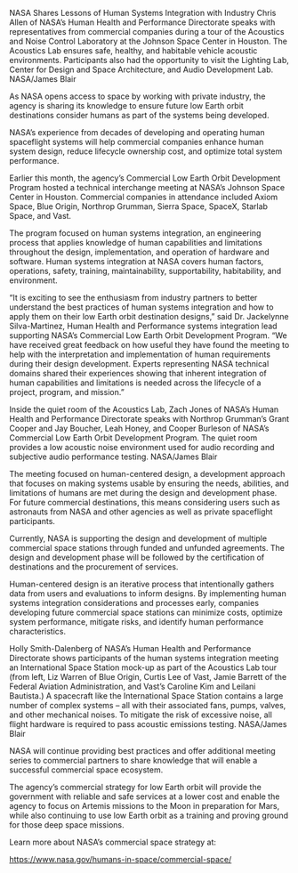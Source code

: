 NASA Shares Lessons of Human Systems Integration with Industry 
 Chris Allen of NASA’s Human Health and Performance Directorate speaks with representatives from commercial companies during a tour of the Acoustics and Noise Control Laboratory at the Johnson Space Center in Houston. The Acoustics Lab ensures safe, healthy, and habitable vehicle acoustic environments. Participants also had the opportunity to visit the Lighting Lab, Center for Design and Space Architecture, and Audio Development Lab. NASA/James Blair

As NASA opens access to space by working with private industry, the agency is sharing its knowledge to ensure future low Earth orbit destinations consider humans as part of the systems being developed.

NASA’s experience from decades of developing and operating human spaceflight systems will help commercial companies enhance human system design, reduce lifecycle ownership cost, and optimize total system performance.

Earlier this month, the agency’s Commercial Low Earth Orbit Development Program hosted a technical interchange meeting at NASA’s Johnson Space Center in Houston. Commercial companies in attendance included Axiom Space, Blue Origin, Northrop Grumman, Sierra Space, SpaceX, Starlab Space, and Vast.

The program focused on human systems integration, an engineering process that applies knowledge of human capabilities and limitations throughout the design, implementation, and operation of hardware and software. Human systems integration at NASA covers human factors, operations, safety, training, maintainability, supportability, habitability, and environment.

“It is exciting to see the enthusiasm from industry partners to better understand the best practices of human systems integration and how to apply them on their low Earth orbit destination designs,” said Dr. Jackelynne Silva-Martinez, Human Health and Performance systems integration lead supporting NASA’s Commercial Low Earth Orbit Development Program. “We have received great feedback on how useful they have found the meeting to help with the interpretation and implementation of human requirements during their design development. Experts representing NASA technical domains shared their experiences showing that inherent integration of human capabilities and limitations is needed across the lifecycle of a project, program, and mission.”

Inside the quiet room of the Acoustics Lab, Zach Jones of NASA’s Human Health and Performance Directorate speaks with Northrop Grumman’s Grant Cooper and Jay Boucher, Leah Honey, and Cooper Burleson of NASA’s Commercial Low Earth Orbit Development Program. The quiet room provides a low acoustic noise environment used for audio recording and subjective audio performance testing. NASA/James Blair

The meeting focused on human-centered design, a development approach that focuses on making systems usable by ensuring the needs, abilities, and limitations of humans are met during the design and development phase. For future commercial destinations, this means considering users such as astronauts from NASA and other agencies as well as private spaceflight participants.

Currently, NASA is supporting the design and development of multiple commercial space stations through funded and unfunded agreements. The design and development phase will be followed by the certification of destinations and the procurement of services.

Human-centered design is an iterative process that intentionally gathers data from users and evaluations to inform designs. By implementing human systems integration considerations and processes early, companies developing future commercial space stations can minimize costs, optimize system performance, mitigate risks, and identify human performance characteristics.

Holly Smith-Dalenberg of NASA’s Human Health and Performance Directorate shows participants of the human systems integration meeting an International Space Station mock-up as part of the Acoustics Lab tour (from left, Liz Warren of Blue Origin, Curtis Lee of Vast, Jamie Barrett of the Federal Aviation Administration, and Vast’s Caroline Kim and Leilani Bautista.) A spacecraft like the International Space Station contains a large number of complex systems – all with their associated fans, pumps, valves, and other mechanical noises. To mitigate the risk of excessive noise, all flight hardware is required to pass acoustic emissions testing. NASA/James Blair

NASA will continue providing best practices and offer additional meeting series to commercial partners to share knowledge that will enable a successful commercial space ecosystem.

The agency’s commercial strategy for low Earth orbit will provide the government with reliable and safe services at a lower cost and enable the agency to focus on Artemis missions to the Moon in preparation for Mars, while also continuing to use low Earth orbit as a training and proving ground for those deep space missions.

Learn more about NASA’s commercial space strategy at:

https://www.nasa.gov/humans-in-space/commercial-space/